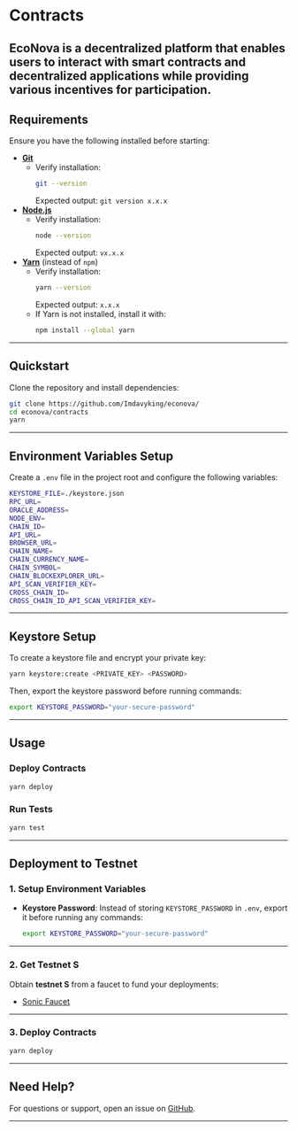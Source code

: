 # Contracts

EcoNova is a decentralized platform that enables users to interact with smart contracts and decentralized applications while providing various incentives for participation.
---

## **Requirements**

Ensure you have the following installed before starting:

-   **[Git](https://git-scm.com/book/en/v2/Getting-Started-Installing-Git)**
    -   Verify installation:
        ```bash
        git --version
        ```
        Expected output: `git version x.x.x`
-   **[Node.js](https://nodejs.org/en/)**
    -   Verify installation:
        ```bash
        node --version
        ```
        Expected output: `vx.x.x`
-   **[Yarn](https://classic.yarnpkg.com/lang/en/docs/install/)** (instead of `npm`)
    -   Verify installation:
        ```bash
        yarn --version
        ```
        Expected output: `x.x.x`
    -   If Yarn is not installed, install it with:
        ```bash
        npm install --global yarn
        ```

---

## **Quickstart**

Clone the repository and install dependencies:

```bash
git clone https://github.com/Imdavyking/econova/
cd econova/contracts
yarn
```

---

## **Environment Variables Setup**

Create a `.env` file in the project root and configure the following variables:

```bash
KEYSTORE_FILE=./keystore.json
RPC_URL=
ORACLE_ADDRESS=
NODE_ENV=
CHAIN_ID=
API_URL=
BROWSER_URL=
CHAIN_NAME=
CHAIN_CURRENCY_NAME=
CHAIN_SYMBOL=
CHAIN_BLOCKEXPLORER_URL=
API_SCAN_VERIFIER_KEY=
CROSS_CHAIN_ID=
CROSS_CHAIN_ID_API_SCAN_VERIFIER_KEY=
```

---

## **Keystore Setup**

To create a keystore file and encrypt your private key:

```bash
yarn keystore:create <PRIVATE_KEY> <PASSWORD>
```

Then, export the keystore password before running commands:

```bash
export KEYSTORE_PASSWORD="your-secure-password"
```

---

## **Usage**

### **Deploy Contracts**

```bash
yarn deploy
```

### **Run Tests**

```bash
yarn test
```

---

## **Deployment to Testnet**

### **1. Setup Environment Variables**
-   **Keystore Password**: Instead of storing `KEYSTORE_PASSWORD` in `.env`, export it before running any commands:

    ```bash
    export KEYSTORE_PASSWORD="your-secure-password"
    ```

---

### **2. Get Testnet S**

Obtain **testnet S** from a faucet to fund your deployments:

-   [Sonic Faucet](https://testnet.soniclabs.com/account)

---

### **3. Deploy Contracts**

```bash
yarn deploy
```

---


## **Need Help?**

For questions or support, open an issue on [GitHub](https://github.com/Imdavyking/econova/issues).

---
